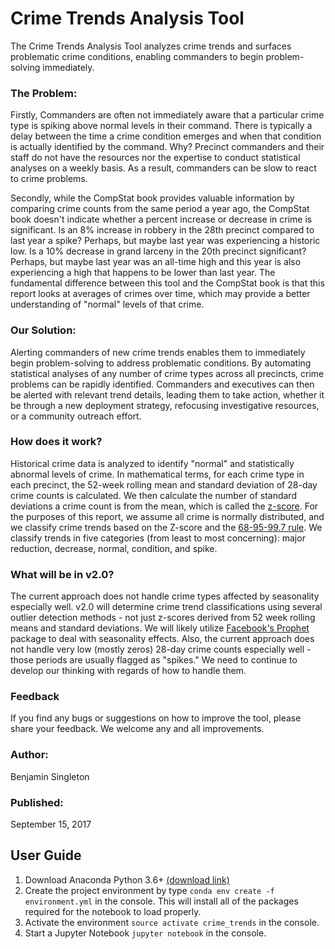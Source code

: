 # Crime Trends Analysis Tool
The Crime Trends Analysis Tool analyzes crime trends and surfaces problematic crime conditions, enabling commanders to begin problem-solving immediately.

### The Problem: 
Firstly, Commanders are often not immediately aware that a particular crime type is spiking above normal levels in their command.  There is typically a delay between the time a crime condition emerges and when that condition is actually identified by the command. Why? Precinct commanders and their staff do not have the resources nor the expertise to conduct statistical analyses on a weekly basis. As a result, commanders can be slow to react to crime problems.

Secondly, while the CompStat book provides valuable information by comparing crime counts from the same period a year ago, the CompStat book doesn't indicate whether a percent increase or decrease in crime is significant. Is an 8% increase in robbery in the 28th precinct compared to last year a spike? Perhaps, but maybe last year was experiencing a historic low. Is a 10% decrease in grand larceny in the 20th precinct significant? Perhaps, but maybe last year was an all-time high and this year is also experiencing a high that happens to be lower than last year. The fundamental difference between this tool and the CompStat book is that this report looks at averages of crimes over time, which may provide a better understanding of "normal" levels of that crime.

### Our Solution:
Alerting commanders of new crime trends enables them to immediately begin problem-solving to address problematic conditions.  By automating statistical analyses of any number of crime types across all precincts, crime problems can be rapidly identified. Commanders and executives can then be alerted with relevant trend details, leading them to take action, whether it be through a new deployment strategy, refocusing investigative resources, or a community outreach effort.

### How does it work?
Historical crime data is analyzed to identify "normal" and statistically abnormal levels of crime. In mathematical terms, for each crime type in each precinct, the 52-week rolling mean and standard deviation of 28-day crime counts is calculated. We then calculate the number of standard deviations a crime count is from the mean, which is called the [z-score](https://en.wikipedia.org/wiki/Standard_score). For the purposes of this report, we assume all crime is normally distributed, and we classify crime trends based on the Z-score and the [68-95-99.7 rule](https://en.wikipedia.org/wiki/68%E2%80%9395%E2%80%9399.7_rule). We classify trends in five categories (from least to most concerning): major reduction, decrease, normal, condition, and spike.

### What will be in v2.0?
The current approach does not handle crime types affected by seasonality especially well. v2.0 will determine crime trend classifications using several outlier detection methods - not just z-scores derived from 52 week rolling means and standard deviations. We will likely utilize [Facebook's Prophet](https://facebookincubator.github.io/prophet/) package to deal with seasonality effects. Also, the current approach does not handle very low (mostly zeros) 28-day crime counts especially well - those periods are usually flagged as "spikes." We need to continue to develop our thinking with regards of how to handle them.

### Feedback
If you find any bugs or suggestions on how to improve the tool, please share your feedback. We welcome any and all improvements.

### Author:
Benjamin Singleton

### Published: 
September 15, 2017

## User Guide
1. Download Anaconda Python 3.6+ [(download link)](https://www.anaconda.com/download/)
2. Create the project environment by type `conda env create -f environment.yml` in the console. This will install all of the packages required for the notebook to load properly.
3. Activate the environment `source activate crime_trends` in the console.
4. Start a Jupyter Notebook `jupyter notebook` in the console.
